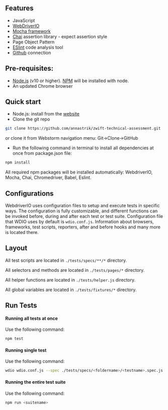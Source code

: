 ## Features
-   JavaScript
-   [WebDriverIO](http://webdriver.io/)
-   [Mocha framework](https://mochajs.org/)
-   [Chai](https://www.chaijs.com/api/bdd/) assertion library - expect assertion style
-   Page Object Pattern
-   [ESlint](https://eslint.org/) code analysis tool
-   [Github](https://github.com/annastrik/zwift-technical-assessment.git) connection

## Pre-requisites:
-   [Node.js](https://nodejs.org/en/) (v10 or higher). [NPM](https://www.npmjs.com/) will be installed with node.
-   An updated Chrome browser

## Quick start

-   Node.js: install from the [website](https://nodejs.org/en/download/)
-   Clone the git repo
```bash
git clone https://github.com/annastrik/zwift-technical-assessment.git
```
or clone it from Webstorm navigation menu: Git->Clone->GitHub

-   Run the following command in terminal to install all dependencies at once from package.json file: 
```bash
npm install
```
All required npm packages will be installed automatically: WebdriverIO, Mocha, Chai, Chromedriver, Babel, Eslint.

## Configurations

WebdriverIO uses configuration files to setup and execute tests in specific ways. The configuration is fully customizable, and different functions can be invoked before, during and after each test or test suite.
Configuration file that WDIO uses by default is `wdio.conf.js`. Information about browsers, frameworks, test scripts, reporters, after and before hooks and many more is located there.

## Layout

All test scripts are located in `./tests/specs/**/*` directory.

All selectors and methods are located in `./tests/pages/*` directory.

All helper functions are located in `./tests/helper.js` directory.

All global variables are located in `./tests/fixtures/*` directory.

## Run Tests

#### Running all tests at once
Use the following command:
```bash
npm test
```
#### Running single test
Use the following command:
```bash
wdio wdio.conf.js --spec ./tests/specs/<foldername>/<testname>.spec.js
```
#### Running the entire test suite
Use the following command:
```bash
npm run <suitename>
```
